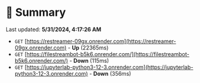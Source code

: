 # 📖 Summary
Last updated: **5/31/2024, 4:17:26 AM**

- `GET` [https://restreamer-09gx.onrender.com](https://restreamer-09gx.onrender.com) - **Up** (22365ms)
- `GET` [https://filestreambot-b5k6.onrender.com/](https://filestreambot-b5k6.onrender.com/) - **Down** (115ms)
- `GET` [https://jupyterlab-python3-12-3.onrender.com](https://jupyterlab-python3-12-3.onrender.com) - **Down** (356ms)
